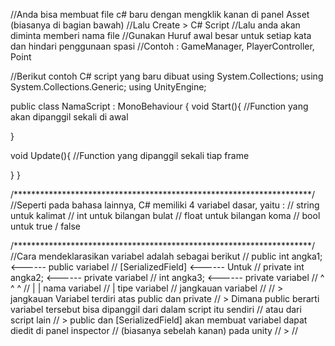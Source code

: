//Anda bisa membuat file c# baru dengan mengklik kanan di panel Asset (biasanya di bagian bawah)
//Lalu Create > C# Script
//Lalu anda akan diminta memberi nama file
//Gunakan Huruf awal besar untuk setiap kata dan hindari penggunaan spasi
//Contoh : GameManager, PlayerController, Point


//Berikut contoh C# script yang baru dibuat
using System.Collections;
using System.Collections.Generic;
using UnityEngine;

public class NamaScript : MonoBehaviour
{
  void Start(){ //Function yang akan dipanggil sekali di awal
   
  }
  
  void Update(){ //Function yang dipanggil sekali tiap frame
  
  }
}

/********************************************************************/
//Seperti pada bahasa lainnya, C# memiliki 4 variabel dasar, yaitu :
//        string      untuk kalimat
//        int         untuk bilangan bulat
//        float       untuk bilangan koma
//        bool        untuk true / false

/********************************************************************/
//Cara mendeklarasikan variabel adalah sebagai berikut
//    public int angka1;     <------ public variabel
//    [SerializedField]      <------ Untuk 
//    private int angka2;    <------ private variabel
//           int angka3;     <------ private variabel
//    ^       ^     ^
//    |       |     nama variabel
//    |       tipe variabel
//    jangkauan variabel
//
//    > jangkauan Variabel terdiri atas public dan private
//        > Dimana public berarti variabel tersebut bisa dipanggil dari dalam script itu sendiri
//          atau dari script lain
//        > public dan [SerializedField] akan membuat variabel dapat diedit di panel inspector
//          (biasanya sebelah kanan) pada unity
//        >
//          
